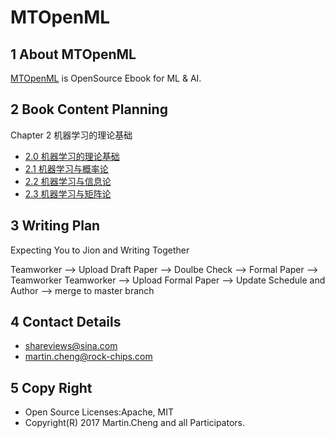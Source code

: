 # MTOpenML

## 1 About MTOpenML

[MTOpenML](https://github.com/media-tm/MTOpenML) is OpenSource Ebook for  ML & AI.

## 2 Book Content Planning

Chapter 2 机器学习的理论基础

* [2.0 机器学习的理论基础](../../book-open-ml-cn/2-ml-basic/20-ml-basic-theory.md)
* [2.1 机器学习与概率论](../../book-open-ml-cn/2-ml-basic/21-ml-probability-theory.md)
* [2.2 机器学习与信息论](../../book-open-ml-cn/2-ml-basic/22-ml-info-theory.md)
* [2.3 机器学习与矩阵论](../../book-open-ml-cn/2-ml-basic/23-ml-matrix.md)

## 3 Writing Plan

Expecting You to Jion and Writing Together

Teamworker --> Upload Draft Paper  --> Doulbe Check --> Formal Paper -->  Teamworker
Teamworker --> Upload Formal Paper --> Update Schedule and Author --> merge to master branch

## 4 Contact Details

* shareviews@sina.com
* martin.cheng@rock-chips.com

## 5 Copy Right

* Open Source Licenses:Apache, MIT
* Copyright(R) 2017 Martin.Cheng and all Participators.
